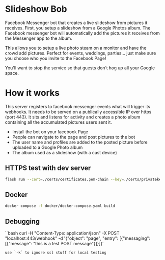 # Slideshow Bob
Facebook Messenger bot that creates a live slideshow from pictures it receives.
First, you setup a slideshow from a Google Photos album. The Facebook messenger bot will automatically add the pictures it receives from the Messenger app to the album.

This allows you to setup a live photo steam on a monitor and have the crowd add pictures.
Perfect for events, weddings, parties... just make sure you choose who you invite to the Facebook Page!

You'll want to stop the service so that guests don't hog up all your Google space.
# How it works
This server registers to facebook messenger events what will trigger its webhooks. It needs to be served on a publically accessible IP over https (port 443). It sits and listens for activity and creates a photo album containing all the accumulated pictures users sent it.

 - Install the bot on your facebook Page
 - People can navigate to the page and post pictures to the bot
 - The user name and profiles are added to the posted picture before uploaded to a Google Photo album
 - The album used as a slideshow (with a cast device)
## HTTPS test with dev server
```bash
flask run --cert=./certs/certificates.pem-chain --key=./certs/privatekey.key --port 443 --host 0.0.0.0
```

## Docker

```bash
docker compose -f docker/docker-compose.yaml build
```

## Debugging
``bash
curl -H "Content-Type: application/json" -X POST "localhost:443/webhook" -d '{"object": "page", "entry": [{"messaging": [{"message": "this is a test POST message"}]}]}'
```
use `-k` to ignore ssl stuff for local testing